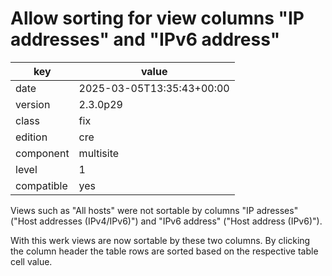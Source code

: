 [//]: # (werk v2)
# Allow sorting for view columns "IP addresses" and "IPv6 address"

key        | value
---------- | ---
date       | 2025-03-05T13:35:43+00:00
version    | 2.3.0p29
class      | fix
edition    | cre
component  | multisite
level      | 1
compatible | yes

Views such as "All hosts" were not sortable by columns "IP adresses" ("Host addresses (IPv4/IPv6)") and "IPv6 address" ("Host address (IPv6)").

With this werk views are now sortable by these two columns. By clicking the column header the table rows are sorted based on the respective table cell value.
